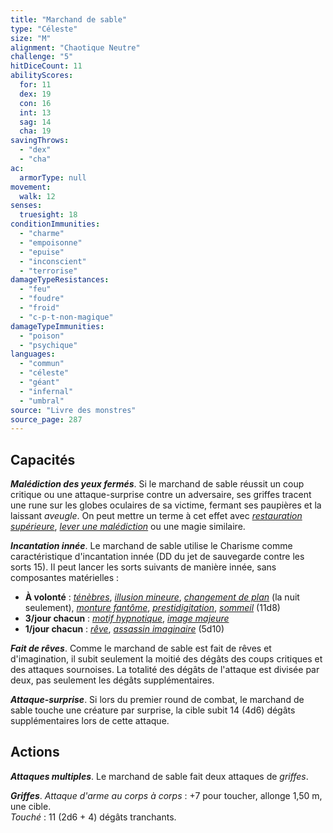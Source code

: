 ```yaml
---
title: "Marchand de sable"
type: "Céleste"
size: "M"
alignment: "Chaotique Neutre"
challenge: "5"
hitDiceCount: 11
abilityScores:
  for: 11
  dex: 19
  con: 16
  int: 13
  sag: 14
  cha: 19
savingThrows:
  - "dex"
  - "cha"
ac:
  armorType: null
movement:
  walk: 12
senses:
  truesight: 18
conditionImmunities:
  - "charme"
  - "empoisonne"
  - "epuise"
  - "inconscient"
  - "terrorise"
damageTypeResistances:
  - "feu"
  - "foudre"
  - "froid"
  - "c-p-t-non-magique"
damageTypeImmunities:
  - "poison"
  - "psychique"
languages:
  - "commun"
  - "céleste"
  - "géant"
  - "infernal"
  - "umbral"
source: "Livre des monstres"
source_page: 287
---
```

## Capacités
_**Malédiction des yeux fermés**_. Si le marchand de sable réussit un coup critique ou une attaque-surprise contre un adversaire, ses griffes tracent une rune sur les globes oculaires de sa victime, fermant ses paupières et la laissant _aveugle_. On peut mettre un terme à cet effet avec [_restauration supérieure_](/grimoire/restauration-superieure/), [_lever une malédiction_](/grimoire/lever-une-malediction/) ou une magie similaire.

_**Incantation innée**_. Le marchand de sable utilise le Charisme comme caractéristique d'incantation innée (DD du jet de sauvegarde contre les sorts 15). Il peut lancer les sorts suivants de manière innée, sans composantes matérielles :
* **À volonté** : [_ténèbres_](/grimoire/tenebres/), [_illusion mineure_](/grimoire/illusion-mineure/), [_changement de plan_](/grimoire/changement-de-plan/) (la nuit seulement), [_monture fantôme_](/grimoire/monture-fantome/), [_prestidigitation_](/grimoire/prestidigitation/), [_sommeil_](/grimoire/sommeil/) (11d8)
* **3/jour chacun** : [_motif hypnotique_](/grimoire/motif-hypnotique/), [_image majeure_](/grimoire/image-majeure/)
* **1/jour chacun** : [_rêve_](/grimoire/reve/), [_assassin imaginaire_](/grimoire/assassin-imaginaire/) (5d10)

_**Fait de rêves**_. Comme le marchand de sable est fait de rêves et d'imagination, il subit seulement la moitié des dégâts des coups critiques et des attaques sournoises. La totalité des dégâts de l'attaque est divisée par deux, pas seulement les dégâts supplémentaires.

_**Attaque-surprise**_. Si lors du premier round de combat, le marchand de sable touche une créature par surprise, la cible subit 14 (4d6) dégâts supplémentaires lors de cette attaque.

## Actions
_**Attaques multiples**_. Le marchand de sable fait deux attaques de _griffes_.

_**Griffes**_. _Attaque d'arme au corps à corps_ : +7 pour toucher, allonge 1,50 m, une cible.  
_Touché_ : 11 (2d6 + 4) dégâts tranchants.
